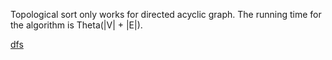 
Topological sort only works for directed acyclic graph. The running time for the algorithm is Theta(|V| + |E|).

[dfs](dfs/)

